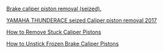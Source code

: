 [Brake caliper piston removal (seized).](https://youtu.be/SDMAf3CQmfY)

[YAMAHA THUNDERACE seized Caliper piston removal 2017](https://youtu.be/5wwg_0z3i90)



[How to Remove Stuck Caliper Pistons](https://youtu.be/2L7fcgXhksI)

[How to Unstick Frozen Brake Caliper Pistons](https://youtu.be/qc4zlGaJgoA)
